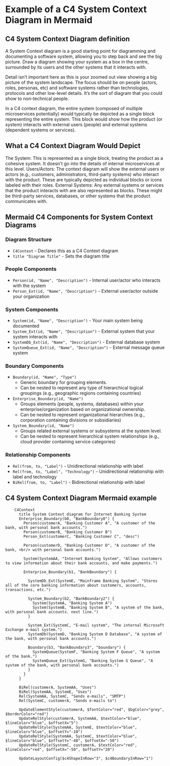 # Example of a C4 System Context Diagram in Mermaid

## C4 System Context Diagram definition

A System Context diagram is a good starting point for diagramming and documenting a software system, allowing you to step back and see the big picture.
Draw a diagram showing your system as a box in the centre, surrounded by its users and the other systems that it interacts with.

Detail isn’t important here as this is your zoomed out view showing a big picture of the system landscape.
The focus should be on people (actors, roles, personas, etc) and software systems rather than technologies, protocols and other low-level details.
It’s the sort of diagram that you could show to non-technical people.

In a C4 context diagram, the entire system (composed of multiple microservices potentially) would typically be depicted as a single block representing the entire system.
This block would show how the product (or system) interacts with external users (people) and external systems (dependent systems or services).

## What a C4 Context Diagram Would Depict

The System: This is represented as a single block, treating the product as a cohesive system.
It doesn't go into the details of internal microservices at this level.
Users/Actors: The context diagram will show the external users or actors (e.g., customers, administrators, third-party systems) who interact with the product. These are typically depicted as individual blocks or icons labeled with their roles.
External Systems: Any external systems or services that the product interacts with are also represented as blocks. These might be third-party services, databases, or other systems that the product communicates with.

## Mermaid C4 Components for System Context Diagrams

### Diagram Structure

- `C4Context` - Declares this as a C4 Context diagram
- `title "Diagram Title"` - Sets the diagram title

### People Components

- `Person(id, "Name", "Description")` - Internal user/actor who interacts with the system
- `Person_Ext(id, "Name", "Description")` - External user/actor outside your organization

### System Components

- `System(id, "Name", "Description")` - Your main system being documented
- `System_Ext(id, "Name", "Description")` - External system that your system interacts with
- `SystemDb_Ext(id, "Name", "Description")` - External database system
- `SystemQueue_Ext(id, "Name", "Description")` - External message queue system

### Boundary Components

- `Boundary(id, "Name", "Type")`
  - Generic boundary for grouping elements.
  - Can be nested to represent any type of hierarchical logical groupings (e.g., geographic regions containing countries)
- `Enterprise_Boundary(id, "Name")`
  - Groups elements (people, systems, databases) within your enterprise/organization based on organizational ownership.
  - Can be nested to represent organizational hierarchies (e.g., corporation containing divisions or subsidiaries)
- `System_Boundary(id, "Name")`
  - Groups related external systems or subsystems at the system level.
  - Can be nested to represent hierarchical system relationships (e.g., cloud provider containing service categories)

### Relationship Components

- `Rel(from, to, "Label")` - Unidirectional relationship with label
- `Rel(from, to, "Label", "Technology")` - Unidirectional relationship with label and technology
- `BiRel(from, to, "Label")` - Bidirectional relationship with label

## C4 System Context Diagram Mermaid example

```mermaid
    C4Context
      title System Context diagram for Internet Banking System
      Enterprise_Boundary(b0, "BankBoundary0") {
        Person(customerA, "Banking Customer A", "A customer of the bank, with personal bank accounts.")
        Person(customerB, "Banking Customer B")
        Person_Ext(customerC, "Banking Customer C", "desc")

        Person(customerD, "Banking Customer D", "A customer of the bank, <br/> with personal bank accounts.")

        System(SystemAA, "Internet Banking System", "Allows customers to view information about their bank accounts, and make payments.")

        Enterprise_Boundary(b1, "BankBoundary") {

          SystemDb_Ext(SystemE, "Mainframe Banking System", "Stores all of the core banking information about customers, accounts, transactions, etc.")

          System_Boundary(b2, "BankBoundary2") {
            System(SystemA, "Banking System A")
            System(SystemB, "Banking System B", "A system of the bank, with personal bank accounts. next line.")
          }

          System_Ext(SystemC, "E-mail system", "The internal Microsoft Exchange e-mail system.")
          SystemDb(SystemD, "Banking System D Database", "A system of the bank, with personal bank accounts.")

          Boundary(b3, "BankBoundary3", "boundary") {
            SystemQueue(SystemF, "Banking System F Queue", "A system of the bank.")
            SystemQueue_Ext(SystemG, "Banking System G Queue", "A system of the bank, with personal bank accounts.")
          }
        }
      }

      BiRel(customerA, SystemAA, "Uses")
      BiRel(SystemAA, SystemE, "Uses")
      Rel(SystemAA, SystemC, "Sends e-mails", "SMTP")
      Rel(SystemC, customerA, "Sends e-mails to")

      UpdateElementStyle(customerA, $fontColor="red", $bgColor="grey", $borderColor="red")
      UpdateRelStyle(customerA, SystemAA, $textColor="blue", $lineColor="blue", $offsetX="5")
      UpdateRelStyle(SystemAA, SystemE, $textColor="blue", $lineColor="blue", $offsetY="-10")
      UpdateRelStyle(SystemAA, SystemC, $textColor="blue", $lineColor="blue", $offsetY="-40", $offsetX="-50")
      UpdateRelStyle(SystemC, customerA, $textColor="red", $lineColor="red", $offsetX="-50", $offsetY="20")

      UpdateLayoutConfig($c4ShapeInRow="3", $c4BoundaryInRow="1")
```
